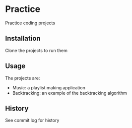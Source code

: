 # Practice
Practice coding projects
## Installation
Clone the projects to run them
## Usage
The projects are:
- Music: a playlist making application
- Backtracking: an example of the backtracking algorithm
## History
See commit log for history
